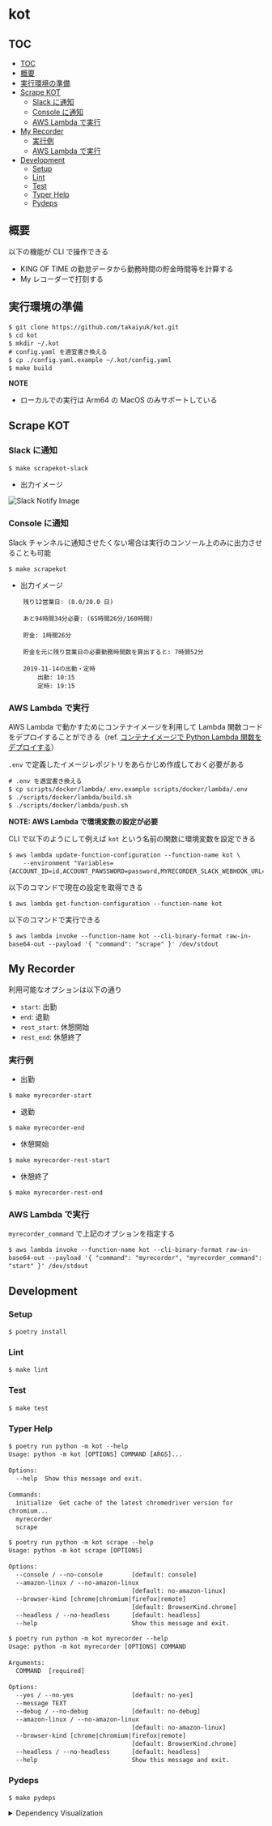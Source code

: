 # kot

## TOC

- [TOC](#TOC)
- [概要](#概要)
- [実行環境の準備](#実行環境の準備)
- [Scrape KOT](#scrape-kot)
  - [Slack に通知](#slack-に通知)
  - [Console に通知](#console-に通知)
  - [AWS Lambda で実行](#aws-lambda-で実行)
- [My Recorder](#my-recorder)
  - [実行例](#console-に通知)
  - [AWS Lambda で実行](#aws-lambda-で実行)
- [Development](#development)
  - [Setup](#setup)
  - [Lint](#lint)
  - [Test](#test)
  - [Typer Help](#typer-help)
  - [Pydeps](#pydeps)

## 概要

以下の機能が CLI で操作できる

- KING OF TIME の勤怠データから勤務時間の貯金時間等を計算する
- My レコーダーで打刻する

## 実行環境の準備

```shell
$ git clone https://github.com/takaiyuk/kot.git
$ cd kot
$ mkdir ~/.kot
# config.yaml を適宜書き換える
$ cp ./config.yaml.example ~/.kot/config.yaml
$ make build
```

**NOTE**

- ローカルでの実行は Arm64 の MacOS のみサポートしている

## Scrape KOT

### Slack に通知

```shell
$ make scrapekot-slack
```

- 出力イメージ

![Slack Notify Image](https://github.com/takaiyuk/kot/blob/main/statics/img/notify-green.png)

### Console に通知

Slack チャンネルに通知させたくない場合は実行のコンソール上のみに出力させることも可能

```shell
$ make scrapekot
```

- 出力イメージ

```
    残り12営業日: (8.0/20.0 日)

    あと94時間34分必要: (65時間26分/160時間)

    貯金: 1時間26分

    貯金を元に残り営業日の必要勤務時間数を算出すると: 7時間52分

    2019-11-14の出勤・定時
        出勤: 10:15
        定時: 19:15
```

### AWS Lambda で実行

AWS Lambda で動かすためにコンテナイメージを利用して Lambda 関数コードをデプロイすることができる（ref. [コンテナイメージで Python Lambda 関数をデプロイする](https://docs.aws.amazon.com/ja_jp/lambda/latest/dg/python-image.html)）

`.env` で定義したイメージレポジトリをあらかじめ作成しておく必要がある

```shell
# .env を適宜書き換える
$ cp scripts/docker/lambda/.env.example scripts/docker/lambda/.env
$ ./scripts/docker/lambda/build.sh
$ ./scripts/docker/lambda/push.sh
```

**NOTE: AWS Lambda で環境変数の設定が必要**

CLI で以下のようにして例えば `kot` という名前の関数に環境変数を設定できる

```shell
$ aws lambda update-function-configuration --function-name kot \
    --environment "Variables={ACCOUNT_ID=id,ACCOUNT_PAWSSWORD=password,MYRECORDER_SLACK_WEBHOOK_URL=webhook_url,MYRECORDER_SLACK_CHANNEL=channel,MYRECORDER_SLACK_ICON_EMOJI=icon_emoji,MYRECORDER_SLACK_USERNAME=usename,SCRAPEKOT_SLACK_WEBHOOK_URL=webhook_url,SCRAPEKOT_SLACK_CHANNEL=channel,SCRAPEKOT_SLACK_ICON_EMOJI=icon_emoji,SCRAPEKOT_SLACK_USERNAME=usename}"
```

以下のコマンドで現在の設定を取得できる

```shell
$ aws lambda get-function-configuration --function-name kot
```

以下のコマンドで実行できる

```shell
$ aws lambda invoke --function-name kot --cli-binary-format raw-in-base64-out --payload '{ "command": "scrape" }' /dev/stdout
```

## My Recorder

利用可能なオプションは以下の通り

- `start`: 出勤
- `end`: 退勤
- `rest_start`: 休憩開始
- `rest_end`: 休憩終了

### 実行例

- 出勤

```shell
$ make myrecorder-start
```

- 退勤

```shell
$ make myrecorder-end
```

- 休憩開始

```shell
$ make myrecorder-rest-start
```

- 休憩終了

```shell
$ make myrecorder-rest-end
```

### AWS Lambda で実行

`myrecorder_command` で上記のオプションを指定する

```shell
$ aws lambda invoke --function-name kot --cli-binary-format raw-in-base64-out --payload '{ "command": "myrecorder", "myrecorder_command": "start" }' /dev/stdout
```

## Development

### Setup

```shell
$ poetry install
```

### Lint

```shell
$ make lint
```

### Test

```shell
$ make test
```

### Typer Help

```
$ poetry run python -m kot --help
Usage: python -m kot [OPTIONS] COMMAND [ARGS]...

Options:
  --help  Show this message and exit.

Commands:
  initialize  Get cache of the latest chromedriver version for chromium...
  myrecorder
  scrape
```

```
$ poetry run python -m kot scrape --help
Usage: python -m kot scrape [OPTIONS]

Options:
  --console / --no-console        [default: console]
  --amazon-linux / --no-amazon-linux
                                  [default: no-amazon-linux]
  --browser-kind [chrome|chromium|firefox|remote]
                                  [default: BrowserKind.chrome]
  --headless / --no-headless      [default: headless]
  --help                          Show this message and exit.
```

```
$ poetry run python -m kot myrecorder --help
Usage: python -m kot myrecorder [OPTIONS] COMMAND

Arguments:
  COMMAND  [required]

Options:
  --yes / --no-yes                [default: no-yes]
  --message TEXT
  --debug / --no-debug            [default: no-debug]
  --amazon-linux / --no-amazon-linux
                                  [default: no-amazon-linux]
  --browser-kind [chrome|chromium|firefox|remote]
                                  [default: BrowserKind.chrome]
  --headless / --no-headless      [default: headless]
  --help                          Show this message and exit.
```

### Pydeps

```shell
$ make pydeps
```

<details>
<summary>Dependency Visualization</summary>
<img src="./statics/img/kot.svg" title="kot.svg" />
</details>
